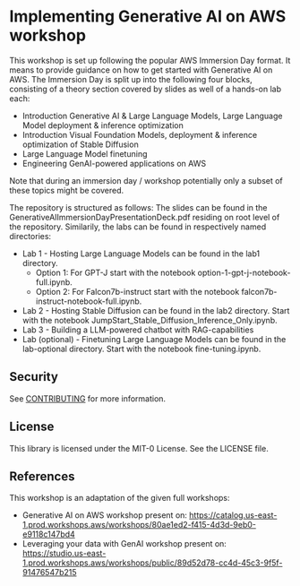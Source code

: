 
# Implementing Generative AI on AWS workshop


This workshop is set up following the popular AWS Immersion Day format. It means to provide guidance on how to get started with Generative AI on AWS. The Immersion Day is split up into the following four blocks, consisting of a theory section covered by slides as well of a hands-on lab each:
- Introduction Generative AI & Large Language Models, Large Language Model deployment & inference optimization
- Introduction Visual Foundation Models, deployment & inference optimization of Stable Diffusion
- Large Language Model finetuning
- Engineering GenAI-powered applications on AWS

Note that during an immersion day / workshop potentially only a subset of these topics might be covered.

The repository is structured as follows: The slides can be found in the GenerativeAIImmersionDayPresentationDeck.pdf residing on root level of the repository. Similarily, the labs can be found in respectively named directories: 
- Lab 1 - Hosting Large Language Models can be found in the lab1 directory. 
    - Option 1: For GPT-J start with the notebook option-1-gpt-j-notebook-full.ipynb.
    - Option 2: For Falcon7b-instruct start with the notebook falcon7b-instruct-notebook-full.ipynb.
- Lab 2 - Hosting Stable Diffusion can be found in the lab2 directory. Start with the notebook JumpStart_Stable_Diffusion_Inference_Only.ipynb.
- Lab 3 - Building a LLM-powered chatbot with RAG-capabilities
- Lab (optional) - Finetuning Large Language Models can be found in the lab-optional directory. Start with the notebook fine-tuning.ipynb.

## Security

See [CONTRIBUTING](CONTRIBUTING.md#security-issue-notifications) for more information.

## License

This library is licensed under the MIT-0 License. See the LICENSE file.


## References
This workshop is an adaptation of the given full workshops:
- Generative AI on AWS workshop present on:  https://catalog.us-east-1.prod.workshops.aws/workshops/80ae1ed2-f415-4d3d-9eb0-e9118c147bd4
- Leveraging your data with GenAI workshop present on:  https://studio.us-east-1.prod.workshops.aws/workshops/public/89d52d78-cc4d-45c3-9f5f-91476547b215


